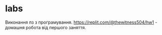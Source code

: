 # labs
Виконання пз з програмування.
https://replit.com/@thewitness504/hw1  - домашня робота від першого заняття. 
